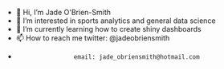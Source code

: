 - 👋 Hi, I’m Jade O'Brien-Smith
- 👀 I’m interested in sports analytics and general data science
- 🌱 I’m currently learning how to create shiny dashboards
- 📫 How to reach me twitter: @jadeobriensmith
-                     email: jade_obriensmith@hotmail.com


<!---
jadeobriensmith/jadeobriensmith is a ✨ special ✨ repository because its `README.md` (this file) appears on your GitHub profile.
You can click the Preview link to take a look at your changes.
--->

